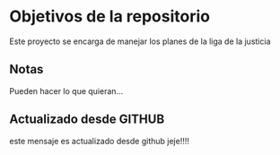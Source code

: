 # Objetivos de la repositorio

Este proyecto se encarga de manejar los planes de la liga de la justicia


## Notas
Pueden hacer lo que quieran...

## Actualizado desde GITHUB
este mensaje es actualizado desde github jeje!!!!
